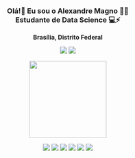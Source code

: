 
<h3 align='center'>
Olá!👋 Eu sou o Alexandre Magno 👨‍💻
<br/>     
Estudante de Data Science 💻⚡

      
</h3>

<p align="center">
<strong>Brasília, Distrito Federal </strong>
</p>

<p align='center'>
<a href= "https://www.linkedin.com/in/alexandre-magno-galieta-de-oliveira-ba3b1264/" target="_blank"><img src="https://img.shields.io/badge/-LinkedIn-%230077B5?style=for-the-badge&logo=linkedin&logoColor=white" target="_blank"></a> 
<a href = "mailto:alexandre.galieta@gmail.com"><img src="https://img.shields.io/badge/Gmail-D14836?style=for-the-badge&logo=gmail&logoColor=white"></a>
</p>

<p align='center'>
<img height="180em" src="https://github-readme-stats.vercel.app/api?username=alexandre-magno-oliveira&show_icons=true&theme=dracula&include_all_commits=true&count_private=true"/>
<a href="https://beacons.ai.com/alexandre-magno-oliveira">
</p>

   
</div>
   
<div align="center">
<a href = "https://img.shields.io/badge/dev.to-0A0A0A?style=for-the-badge&logo=dev.to&logoColor=white"><a/>
 
<img  src="https://img.shields.io/badge/Python-FFD43B?style=for-the-badge&logo=python&logoColor=blue"><a/>
<img  src="https://img.shields.io/badge/HTML5-E34F26?style=for-the-badge&logo=html5&logoColor=white">
<img  src="https://img.shields.io/badge/CSS3-1572B6?style=for-the-badge&logo=css3&logoColor=white">
<img  src="https://img.shields.io/badge/Numpy-777BB4?style=for-the-badge&logo=numpy&logoColor=white">
<img  src="https://img.shields.io/badge/Pandas-2C2D72?style=for-the-badge&logo=pandas&logoColor=white">
<img  src="https://img.shields.io/badge/Plotly-239120?style=for-the-badge&logo=plotly&logoColor=white">  
   
  
</div>
